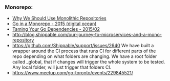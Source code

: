 ### Monorepo:

  - [Why We Should Use Monolithic Repositories](https://gist.github.com/arschles/5d7ba90495eb50fa04fc)
  - [Go in a Monorepo - 2015 (digital ocean)](https://blog.gopheracademy.com/advent-2015/go-in-a-monorepo/)
  - [Taming Your Go Dependencies - 2015/02](https://www.digitalocean.com/company/blog/taming-your-go-dependencies/)
  - http://blog.shippable.com/our-journey-to-microservices-and-a-mono-repository
  - https://github.com/Shippable/support/issues/2640
    We have built a wrapper around the CI process that runs CI for different parts of the repo depending on what folders are changing.
    We have a root folder called _global, that if changes will trigger the whole system to be tested.
    Any local folder, will just trigger that folders CI.
  - https://www.meetup.com/go-toronto/events/229845521/

